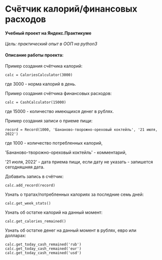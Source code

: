 # Счётчик калорий/финансовых расходов
#### Учебный проект на Яндекс.Практикуме
*Цель: практический опыт в ООП на python3*

#### Описание работы проекта:

Пример создания счётчика калорий:
```
calc = CaloriesCalculator(3000)
```
где 3000 - норма калорий в день.

Пример создания счётчика финансовых расходов:
```
calc = CashCalculator(15000)
```
где 15000 - количество имеющихся денег в рублях.

Пример создания записи о приеме пищи:
```
record = Record(1000, 'Бананово-творожно-ореховый коктейль', '21 июля, 2022')
```
где 1000 - количество потребленных калорий,

'Бананово-творожно-ореховый коктейль' - комментарий,

'21 июля, 2022' - дата приема пищи, если дату не указать - запишется сегодняшняя дата.

Добавить запись в счётчик:
```
calc.add_record(record)
```

Узнать о тратах/потребленных калориях за последние семь дней:
```
calc.get_week_stats()
```

Узнать об остатке калорий на данный момент:
```
calc.get_calories_remained()
```

Узнать об остатке денег на данный момент в рублях, евро или долларах:
```
calc.get_today_cash_remained('rub')
calc.get_today_cash_remained('eur')
calc.get_today_cash_remained('usd')
```